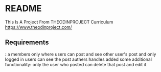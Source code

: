 # README

This Is A Project From THEODINPROJECT Curriculum https://www.theodinproject.com/
<h2>Requirements</h2>: a members only where users can post and see other user's post and only logged in users can see the post authers handles
added some additional functionality: only the user who posted can delete that post and edit it
